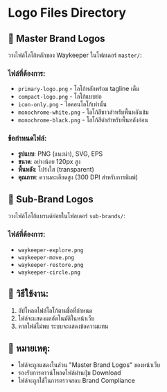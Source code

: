 # Logo Files Directory

## 📁 Master Brand Logos
วางไฟล์โลโก้หลักของ Waykeeper ในโฟลเดอร์ `master/`:

### ไฟล์ที่ต้องการ:
- `primary-logo.png` - โลโก้หลักพร้อม tagline เต็ม
- `compact-logo.png` - โลโก้แบบย่อ
- `icon-only.png` - ไอคอนโลโก้เท่านั้น
- `monochrome-white.png` - โลโก้สีขาวสำหรับพื้นหลังเข้ม
- `monochrome-black.png` - โลโก้สีดำสำหรับพื้นหลังอ่อน

### ข้อกำหนดไฟล์:
- **รูปแบบ**: PNG (แนะนำ), SVG, EPS
- **ขนาด**: อย่างน้อย 120px สูง
- **พื้นหลัง**: โปร่งใส (transparent)
- **คุณภาพ**: ความละเอียดสูง (300 DPI สำหรับการพิมพ์)

## 📁 Sub-Brand Logos
วางไฟล์โลโก้แบรนด์ย่อยในโฟลเดอร์ `sub-brands/`:

### ไฟล์ที่ต้องการ:
- `waykeeper-explore.png`
- `waykeeper-move.png`
- `waykeeper-restore.png`
- `waykeeper-circle.png`

## 🎯 วิธีใช้งาน:
1. อัปโหลดไฟล์โลโก้ตามชื่อที่กำหนด
2. ไฟล์จะแสดงผลอัตโนมัติในหน้าเว็บ
3. หากไฟล์ไม่พบ ระบบจะแสดงข้อความแทน

## 📝 หมายเหตุ:
- ไฟล์จะถูกแสดงในส่วน "Master Brand Logos" ของหน้าเว็บ
- รองรับการดาวน์โหลดไฟล์ผ่านปุ่ม Download
- ไฟล์จะถูกใช้ในการตรวจสอบ Brand Compliance
